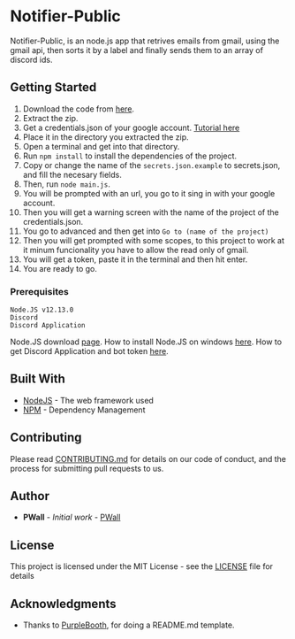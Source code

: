 # Notifier-Public

Notifier-Public, is an node.js app that retrives emails from gmail, using the gmail api, then sorts it by a label and finally sends them to an array of discord ids.

## Getting Started

1.	Download the code from [here](https://github.com/PWalll/Notifier-Public/archive/master.zip).
2.	Extract the zip.
3.	Get a credentials.json of your google account. [Tutorial here](credentials.md)
4.	Place it in the directory you extracted the zip.
5.	Open a terminal and get into that directory.
6.	Run `npm install` to install the dependencies of the project.
7.	Copy or change the name of the `secrets.json.example` to secrets.json, and fill the necesary fields.
8.	Then, run `node main.js`.
9. 	You will be prompted with an url, you go to it sing in with your google account.
10.	Then you will get a warning screen with the name of the project of the credentials.json.
11.	You go to advanced and then get into `Go to (name of the project)`
12. Then you will get prompted with some scopes, to this project to work at it minum funcionality you have to allow the read only of gmail.
13. You will get a token, paste it in the terminal and then hit enter.
14. You are ready to go.

### Prerequisites

```
Node.JS v12.13.0
Discord
Discord Application
```

Node.JS download [page](https://nodejs.org/en/download/).
How to install Node.JS on windows [here](https://phoenixnap.com/kb/install-node-js-npm-on-windows).
How to get Discord Application and bot token [here](https://www.writebots.com/discord-bot-token/).

## Built With

* [NodeJS](https://nodejs.org/dist/latest-v12.x/docs/api/) - The web framework used
* [NPM](https://www.npmjs.com/) - Dependency Management

## Contributing

Please read [CONTRIBUTING.md](https://gist.github.com/PurpleBooth/b24679402957c63ec426) for details on our code of conduct, and the process for submitting pull requests to us.

## Author

* **PWall** - *Initial work* - [PWall](https://github.com/PWalll)

## License

This project is licensed under the MIT License - see the [LICENSE](LICENSE) file for details

## Acknowledgments

* Thanks to [PurpleBooth](https://github.com/PurpleBooth), for doing a README.md template.